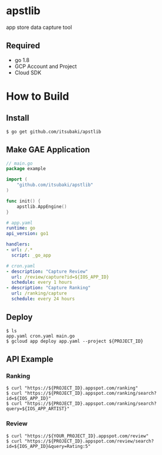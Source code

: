 # apstlib

app store data capture tool

## Required

- go 1.8
- GCP Account and Project
- Cloud SDK

# How to Build

## Install

```console
$ go get github.com/itsubaki/apstlib
```

## Make GAE Application

```go
// main.go
package example

import (
    "github.com/itsubaki/apstlib"
)

func init() {
    apstlib.AppEngine()
}
```

```yaml
# app.yaml
runtime: go
api_version: go1

handlers:
- url: /.*
  script: _go_app
```

```yaml
# cron.yaml
- description: "Capture Review"
  url: /review/capture?id=${IOS_APP_ID}
  schedule: every 1 hours
- description: "Capture Ranking"
  url: /ranking/capture
  schedule: every 24 hours
```

## Deploy

```console
$ ls
app.yaml cron.yaml main.go
$ gcloud app deploy app.yaml --project ${PROJECT_ID}
```

## API Example

### Ranking

```console
$ curl "https://${PROJECT_ID}.appspot.com/ranking"
$ curl "https://${PROJECT_ID}.appspot.com/ranking/search?id=${IOS_APP_ID}"
$ curl "https://${PROJECT_ID}.appspot.com/ranking/search?query=${IOS_APP_ARTIST}"
```

### Review

```console
$ curl "https://${YOUR_PROJECT_ID}.appspot.com/review"
$ curl "https://${PROJECT_ID}.appspot.com/review/search?id=${IOS_APP_ID}&query=Rating:5"
```
